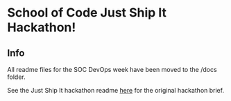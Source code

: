 # School of Code Just Ship It Hackathon!

## Info

All readme files for the SOC DevOps week have been moved to the /docs folder.

See the Just Ship It hackathon readme [here](docs/HACKATHON-README.md) for the original hackathon brief.
